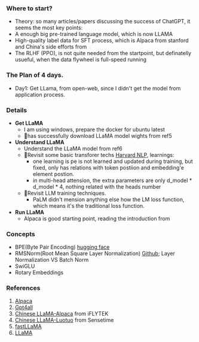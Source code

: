 ### Where to start?
 - Theory: so many articles/papers discussing the success of ChatGPT, it seems the most key points:
 - A enough big pre-trained language model, which is now LLAMA
 - High-quality label data for SFT process, which is Alpaca from stanford and China's side efforts from 
 - The RLHF (PPO),  is not quite needed from the startpoint, but definatelly usueful, when the data flywheel is full-speed running


### The Plan of 4 days.

- Day1: Get LLama, from open-web, since I didn't get the model from application process.


### Details

 - **Get LLaMA**
     - I am using windows, prepare the docker for ubuntu latest
     - 🚀has successfully download LLaMA model wights from ref5
  - **Understand LLaMA**
     - Understand the LLaMA model from ref6
     - 🚀Revisit some basic transforer techs [Harvard NLP](https://nlp.seas.harvard.edu/2018/04/03/attention.html), learnings:
         - one learning is pe is not learned and updated during training, but fixed, only has relations with token postiion and embedding'e element postion. 
         - in multi-head attension, the extra parameters are only d_model * d_model * 4, nothing related with the heads number
    - 🚀Revisit LLM training techniques.
         - PaLM didn't mension anything else how the LM loss function, which means it's the traditional loss function.
  - **Run LLaMA**
    - Alpaca is good starting point, reading the introduction from 

### Concepts
- BPE(Byte Pair Encoding) [hugging face](https://huggingface.co/course/chapter6/5?fw=pt)
- RMSNorm(Root Mean Square Layer Normalization) [Github](https://github.com/bzhangGo/rmsnorm); Layer Normalization VS Batch Norm
- SwiGLU
- Rotary Embeddings

### References
1. [Alpaca](https://github.com/tatsu-lab/stanford_alpaca)
2. [Gpt4all](https://github.com/search?q=Gpt4all)
3. [Chinese LLaMA-Alpaca](https://github.com/ymcui/Chinese-LLaMA-Alpaca) from iFLYTEK
4. [Chinese LLaMA-Luotuo](https://github.com/harveyaot/Chinese-alpaca-lora) from Sensetime
5. [fastLLaMA](https://github.com/spv420/fastLLaMA)
6. [LLaMA](https://arxiv.org/pdf/2302.13971v1.pdf)


    
